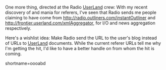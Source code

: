<p>One more thing, directed at the Radio <a href="http://www.decafbad.com/twiki/bin/view/Main/UserLand">UserLand</a> crew:  With my recent discovery of and mania for referers, I've seen that Radio sends me people claiming to have come from <a href="http://radio.outliners.com/instantOutliner" target="_top">http://radio.outliners.com/instantOutliner</a> and <a href="http://frontier.userland.com/xmlAggregator" target="_top">http://frontier.userland.com/xmlAggregator</a>, for I/O and news aggregation respectively.</p>
<p>Here's a wishlist idea:  Make Radio send the URL to the user's blog instead of URLs to <a href="http://www.decafbad.com/twiki/bin/view/Main/UserLand">UserLand</a> documents.  While the current referer URLs tell me why I'm getting the hit, I'd like to have a better handle on from whom the hit is coming.</p>
<!--more-->
shortname=oooabd
